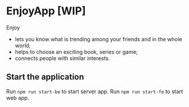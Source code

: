 # EnjoyApp [WIP]

Enjoy
- lets you know what is trending among your friends and in the whole world;
- helps to choose an exciting book, series or game;
- connects people with similar interests.

## Start the application

Run `npm run start-be` to start server app.
Run `npm run start-fe` to start web app.
